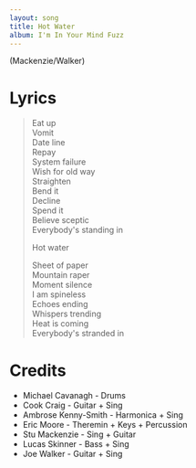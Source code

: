 ```yaml
---
layout: song
title: Hot Water
album: I'm In Your Mind Fuzz
---
```


(Mackenzie/Walker)

# Lyrics

> Eat up  
> Vomit  
> Date line  
> Repay  
> System failure  
> Wish for old way  
> Straighten  
> Bend it  
> Decline  
> Spend it  
> Believe sceptic  
> Everybody's standing in  
>  
> Hot water  
>  
> Sheet of paper  
> Mountain raper  
> Moment silence  
> I am spineless  
> Echoes ending  
> Whispers trending  
> Heat is coming  
> Everybody's stranded in  

# Credits

* Michael Cavanagh - Drums  
* Cook Craig - Guitar + Sing  
* Ambrose Kenny-Smith - Harmonica + Sing  
* Eric Moore - Theremin + Keys + Percussion  
* Stu Mackenzie - Sing + Guitar  
* Lucas Skinner - Bass + Sing  
* Joe Walker - Guitar + Sing  
